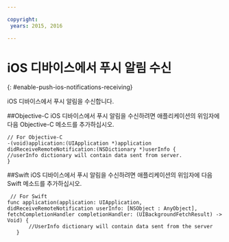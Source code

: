 ```yaml
---

copyright:
 years: 2015, 2016

---
```


# iOS 디바이스에서 푸시 알림 수신
{: #enable-push-ios-notifications-receiving}

iOS 디바이스에서 푸시 알림을 수신합니다. 

##Objective-C
iOS 디바이스에서 푸시 알림을 수신하려면 애플리케이션의 위임자에 다음 Objective-C 메소드를 추가하십시오.

```
// For Objective-C
-(void)application:(UIApplication *)application didReceiveRemoteNotification:(NSDictionary *)userInfo {
//userInfo dictionary will contain data sent from server.
}
```

##Swift
iOS 디바이스에서 푸시 알림을 수신하려면 애플리케이션의 위임자에 다음 Swift 메소드를 추가하십시오.

```
 // For Swift
func application(application: UIApplication, didReceiveRemoteNotification userInfo: [NSObject : AnyObject], fetchCompletionHandler completionHandler: (UIBackgroundFetchResult) -> Void) {
       //UserInfo dictionary will contain data sent from the server
   }
```
